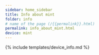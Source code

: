 ```yaml
---
sidebar: home_sidebar
title: Info about mint
folder: info
# name of the page (/{{permalink}}.html)
permalink: info_about_mint.html
device: mint
---
```

{% include templates/device_info.md %}
